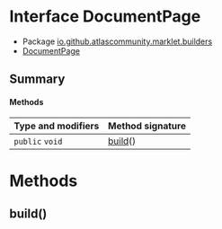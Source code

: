 # Interface DocumentPage

* Package [io.github.atlascommunity.marklet.builders](Index.md)
* [DocumentPage](DocumentPage.md)




## Summary
#### Methods
| Type and modifiers | Method signature |
| --- | --- |
| `public` `void` | [build](#build)() |



# Methods
## build()





